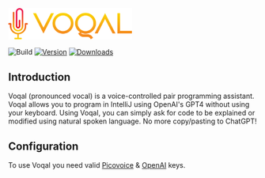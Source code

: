 <img src='.github/media/logo-horizontal-text.svg' width='250'>

![Build](https://github.com/voqal/voqal-plugin/workflows/Build/badge.svg)
[![Version](https://img.shields.io/jetbrains/plugin/v/23086-voqal--vocal-software-development.svg)](https://plugins.jetbrains.com/plugin/23086-voqal--vocal-software-development)
[![Downloads](https://img.shields.io/jetbrains/plugin/d/23086-voqal--vocal-software-development.svg)](https://plugins.jetbrains.com/plugin/23086-voqal--vocal-software-development)

## Introduction

<!-- Plugin description -->

Voqal (pronounced vocal) is a voice-controlled pair programming assistant.
Voqal allows you to program in IntelliJ using OpenAI's GPT4 without using your keyboard.
Using Voqal, you can simply ask for code to be explained or modified using natural spoken language.
No more copy/pasting to ChatGPT!

<!-- Plugin description end -->

## Configuration

To use Voqal you need valid [Picovoice](https://picovoice.ai) & [OpenAI](https://openai.com) keys.

[template]: https://github.com/JetBrains/intellij-platform-plugin-template

[docs:plugin-description]: https://plugins.jetbrains.com/docs/intellij/plugin-user-experience.html#plugin-description-and-presentation
